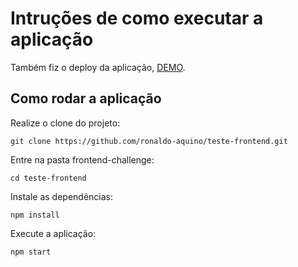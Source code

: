 # Intruções de como executar a aplicação

Também fiz o deploy da aplicação, [DEMO](https://teste-frontend-3fd99.web.app/).

## Como rodar a aplicação

Realize o clone do projeto:

```
git clone https://github.com/ronaldo-aquino/teste-frontend.git
```

Entre na pasta frontend-challenge:

```
cd teste-frontend
```

Instale as dependências:

```
npm install
```

Execute a aplicação:

```
npm start
```
